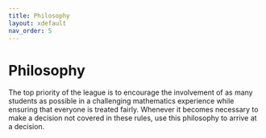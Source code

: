 ```yaml
---
title: Philosophy
layout: xdefault
nav_order: 5
---
```


# Philosophy

The top priority of the league is to encourage the involvement of as
many students as possible in a challenging mathematics experience
while ensuring that everyone is treated fairly. Whenever it becomes
necessary to make a decision not covered in these rules, use this
philosophy to arrive at a decision.
